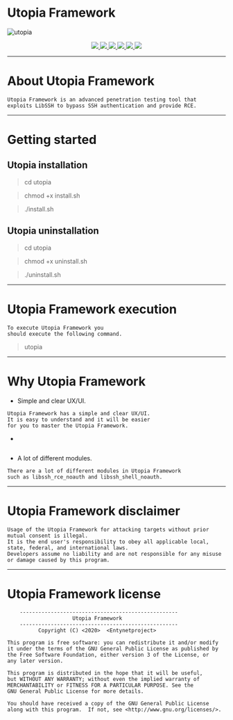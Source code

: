 # Utopia Framework

![utopia](https://user-images.githubusercontent.com/54115104/83402597-bff21700-a40f-11ea-852f-ab433356f8b7.jpeg)

<p align="center">
    <a href="https://github.com/entynetproject">
    <img src="https://img.shields.io/badge/entynetproject-Ivan%20Nikolsky-blue.svg">
  </a> 
  <a href="https://github.com/entynetproject/utopia/releases">
    <img src="https://img.shields.io/github/release/entynetproject/utopia.svg">
  </a>
  <a href="https://wikipedia.org/wiki/Python_(programming_language)">
    <img src="https://img.shields.io/badge/language-python-blue.svg">
 </a>
  <a href="https://github.com/entynetproject/utopia/issues?q=is%3Aissue+is%3Aclosed">
      <img src="https://img.shields.io/github/issues/entynetproject/utopia.svg">
  </a>
  <a href="https://github.com/entynetproject/utopia/wiki">
      <img src="https://img.shields.io/badge/wiki%20-utopia-lightgrey.svg">
 </a>
  <a href="https://twitter.com/entynetproject">
    <img src="https://img.shields.io/badge/twitter-entynetproject-blue.svg">
 </a>
</p>

***

# About Utopia Framework

```
Utopia Framework is an advanced penetration testing tool that 
exploits LibSSH to bypass SSH authentication and provide RCE.
```

***
    
# Getting started

## Utopia installation

> cd utopia

> chmod +x install.sh

> ./install.sh

## Utopia uninstallation

> cd utopia

> chmod +x uninstall.sh

> ./uninstall.sh

***

# Utopia Framework execution

```
To execute Utopia Framework you
should execute the following command.
```

> utopia

***

# Why Utopia Framework

* Simple and clear UX/UI.

```
Utopia Framework has a simple and clear UX/UI. 
It is easy to understand and it will be easier 
for you to master the Utopia Framework.
```  

* 

```
```

* A lot of different modules.

```
There are a lot of different modules in Utopia Framework 
such as libssh_rce_noauth and libssh_shell_noauth.
```

***

# Utopia Framework disclaimer

```
Usage of the Utopia Framework for attacking targets without prior mutual consent is illegal.
It is the end user's responsibility to obey all applicable local, state, federal, and international laws.
Developers assume no liability and are not responsible for any misuse or damage caused by this program.
```

***

# Utopia Framework license

```
    ---------------------------------------------------
                     Utopia Framework                  
    ---------------------------------------------------
          Copyright (C) <2020>  <Entynetproject>

This program is free software: you can redistribute it and/or modify
it under the terms of the GNU General Public License as published by
the Free Software Foundation, either version 3 of the License, or
any later version.

This program is distributed in the hope that it will be useful,
but WITHOUT ANY WARRANTY; without even the implied warranty of
MERCHANTABILITY or FITNESS FOR A PARTICULAR PURPOSE. See the
GNU General Public License for more details.

You should have received a copy of the GNU General Public License
along with this program.  If not, see <http://www.gnu.org/licenses/>.
```
